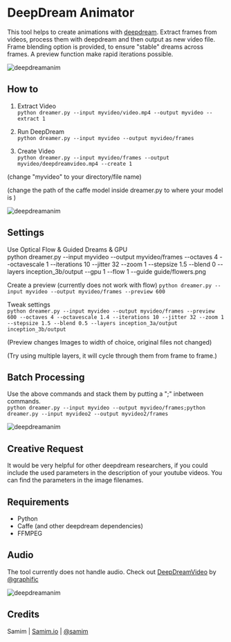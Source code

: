 # DeepDream Animator

This tool helps to create animations with [deepdream](https://github.com/google/deepdream).
Extract frames from videos, process them with deepdream and then output as new video file.
Frame blending option is provided, to ensure "stable" dreams across frames.
A preview function make rapid iterations possible.

![deepdreamanim](https://i.imgur.com/JiMIQ01.gif "deep dream animation")

## How to
1. Extract Video  
`python dreamer.py --input myvideo/video.mp4 --output myvideo --extract 1`

2. Run DeepDream  
`python dreamer.py --input myvideo --output myvideo/frames`

3. Create Video  
`python dreamer.py --input myvideo/frames --output myvideo/deepdreamvideo.mp4 --create 1`

(change "myvideo" to your directory/file name)

(change the path of the caffe model inside dreamer.py to where your model is )

![deepdreamanim](https://i.imgur.com/MpoYxZX.gif "deep dream animation")

## Settings
Use Optical Flow & Guided Dreams & GPU  
python dreamer.py --input myvideo --output myvideo/frames --octaves 4 --octavescale 1 --iterations 10 --jitter 32 --zoom 1 --stepsize 1.5 --blend 0 --layers inception_3b/output --gpu 1 --flow 1 --guide guide/flowers.png

Create a preview (currently does not work with flow)
`python dreamer.py --input myvideo --output myvideo/frames --preview 600 `

Tweak settings  
`python dreamer.py --input myvideo --output myvideo/frames --preview 600 --octaves 4 --octavescale 1.4 --iterations 10 --jitter 32 --zoom 1 --stepsize 1.5 --blend 0.5 --layers inception_3a/output inception_3b/output`

(Preview changes Images to width of choice, original files not changed)

(Try using multiple layers, it will cycle through them from frame to frame.)

## Batch Processing
Use the above commands and stack them by putting a ";" inbetween commands.  
`python dreamer.py --input myvideo --output myvideo/frames;python dreamer.py --input myvideo2 --output myvideo2/frames`

![deepdreamanim](https://i.imgur.com/6bpKNVL.gif "deep dream animation")

## Creative Request
It would be very helpful for other deepdream researchers, if you could include the used parameters in the description of your youtube videos. You can find the parameters in the image filenames.

## Requirements
- Python
- Caffe (and other deepdream dependencies)
- FFMPEG

## Audio
The tool currently does not handle audio.
Check out [DeepDreamVideo](https://github.com/graphific/DeepDreamVideo) by [@graphific](https://twitter.com/graphific)

![deepdreamanim](https://i.imgur.com/eH1oE6a.gif "deep dream animation")


## Credits

Samim | [Samim.io](http://samim.io) | [@samim](https://twitter.com/samim)
